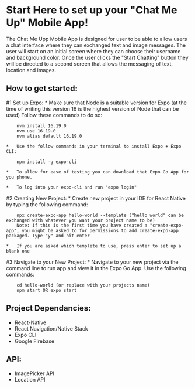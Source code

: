 # Start Here to set up your "Chat Me Up" Mobile App!

The Chat Me Upp Mobile App is designed for user to be able to allow users a chat interface where they can exchanged text and image messages. The user will start on an initial screen where they can choose their username and background color. Once the user clicks the "Start Chatting" button they will be directed to a second screen that allows the messaging of text, location and images. 


## How to get started:

#1 Set up Expo:
    *   Make sure that Node is a suitable version for Expo (at the time of writing this version 16 is the highest version of Node that can be used)
        Follow these commands to do so:

        nvm install 16.19.0
        nvm use 16.19.0
        nvm alias default 16.19.0

    *   Use the follow commands in your terminal to install Expo + Expo CLI:

        npm install -g expo-cli

    *   To allow for ease of testing you can download that Expo Go App for you phone. 

    *   To log into your expo-cli and run "expo login"

#2 Creating New Project:
    *   Create new project in your IDE for React Native by typing the following command:
        
        npx create-expo-app hello-world --template ("hello world" can be exchanged with whatever you want your project name to be)
        Note: if this is the first time you have created a "create-expo-app", you might be asked to for permissions to add create-expo-app packaged. Type "y" and hit enter

    *   If you are asked which templete to use, press enter to set up a blank one

#3 Navigate to your New Project:
    *   Navigate to your new project via the command line to run app and view it in the Expo Go App. Use the following commands:

        cd hello-world (or replace with your projects name)
        npm start OR expo start
    

## Project Dependancies:
*   React-Native
*   React Navigation/Native Stack
*   Expo CLI
*   Google Firebase

## API:
*   ImagePicker API
*   Location API
